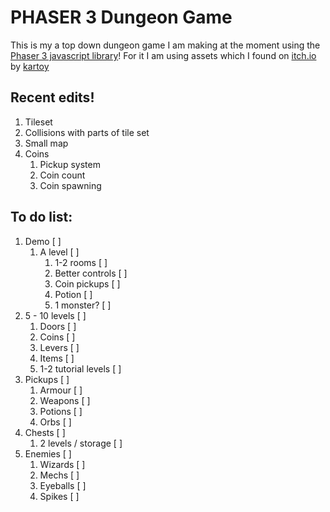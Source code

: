 # PHASER 3 Dungeon Game

This is my a top down dungeon game I am making at the moment using the [Phaser 3 javascript library](https://github.com/photonstorm/phaser)!
For it I am using assets which I found on [itch.io](https://kartoy.itch.io/32x32sandstone-dungeon-and-character-pack) by [kartoy](https://kartoy.itch.io)


## Recent edits!
1. Tileset
2. Collisions with parts of tile set
3. Small map
4. Coins
    1. Pickup system
    2. Coin count
    3. Coin spawning

## To do list:
1. Demo [ ]
    1. A level [ ]
        1. 1-2 rooms [ ]
        2. Better controls [ ]
        3. Coin pickups [ ]
        4. Potion [ ]
        5. 1 monster? [ ]
2. 5 - 10 levels [ ]
    1. Doors [ ]
    2. Coins [ ]
    3. Levers [ ]
    4. Items [ ]
    5. 1-2 tutorial levels [ ]
3. Pickups [ ]
    1. Armour [ ]
    2. Weapons [ ]
    3. Potions [ ]
    4. Orbs [ ]
4. Chests [ ]
    1. 2 levels / storage [ ]
5. Enemies [ ]
    1. Wizards [ ]
    2. Mechs [ ]
    3. Eyeballs [ ]
    4. Spikes [ ]